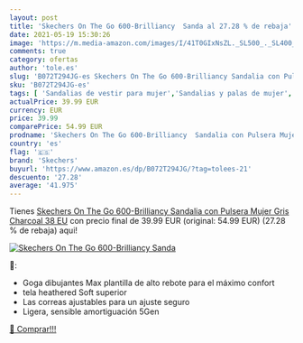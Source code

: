 ```yaml
---
layout: post
title: 'Skechers On The Go 600-Brilliancy  Sanda al 27.28 % de rebaja'
date: 2021-05-19 15:30:26
image: 'https://m.media-amazon.com/images/I/41T0GIxNsZL._SL500_._SL400_.jpg'
comments: true
category: ofertas
author: 'tole.es'
slug: 'B072T294JG-es Skechers On The Go 600-Brilliancy Sandalia con Pulsera...'
sku: 'B072T294JG-es'
tags: [ 'Sandalias de vestir para mujer','Sandalias y palas de mujer','Zapatos','Zapatos para mujer','Zapatos y complementos','sandalia','skechers', ]
actualPrice: 39.99 EUR
currency: EUR
price: 39.99
comparePrice: 54.99 EUR
prodname: 'Skechers On The Go 600-Brilliancy  Sandalia con Pulsera Mujer  Gris  Charcoal   38 EU'
country: 'es'
flag: '🇪🇸'
brand: 'Skechers'
buyurl: 'https://www.amazon.es/dp/B072T294JG/?tag=tolees-21'
descuento: '27.28'
average: '41.975'
---
```


Tienes [Skechers On The Go 600-Brilliancy  Sandalia con Pulsera Mujer  Gris  Charcoal   38 EU](https://www.amazon.es/dp/B072T294JG/?tag=tolees-21) con precio final de  39.99 EUR (original: 54.99 EUR) (27.28 %  de rebaja) aqui!

[![Skechers On The Go 600-Brilliancy  Sanda](https://m.media-amazon.com/images/I/41T0GIxNsZL._SL500_._SL400_.jpg)](https://www.amazon.es/dp/B072T294JG/?tag=tolees-21)

🔎:

- Goga dibujantes Max plantilla de alto rebote para el máximo confort
- tela heathered Soft superior
- Las correas ajustables para un ajuste seguro
- Ligera, sensible amortiguación 5Gen

[🛒 Comprar!!!](https://www.amazon.es/dp/B072T294JG/?tag=tolees-21)
